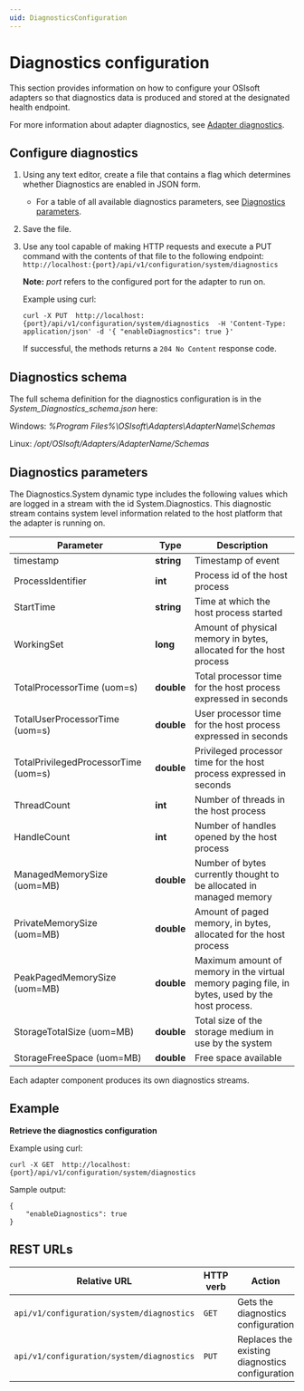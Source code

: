 ```yaml
---
uid: DiagnosticsConfiguration
---
```


# Diagnostics configuration

This section provides information on how to configure your OSIsoft adapters so that diagnostics data is produced and stored at the designated health endpoint.

For more information about adapter diagnostics, see [Adapter diagnostics](xref:AdapterDiagnostics).

## Configure diagnostics

1. Using any text editor, create a file that contains a flag which determines whether Diagnostics are enabled in JSON form.
    - For a table of all available diagnostics parameters, see [Diagnostics parameters](#diagnostics-parameters).
2. Save the file.
3. Use any tool capable of making HTTP requests and execute a PUT command with the contents of that file to the following endpoint: `http://localhost:{port}/api/v1/configuration/system/diagnostics`

    **Note:** _port_ refers to the configured port for the adapter to run on.
    
    Example using curl:

    ```
    curl -X PUT  http://localhost:{port}/api/v1/configuration/system/diagnostics  -H 'Content-Type: application/json' -d '{ "enableDiagnostics": true }'
    ```

    If successful, the methods returns a `204 No Content` response code.

## Diagnostics schema

The full schema definition for the diagnostics configuration is in the *System_Diagnostics_schema.json* here:

Windows: *%Program Files%\OSIsoft\Adapters\AdapterName\Schemas*

Linux: */opt/OSIsoft/Adapters/AdapterName/Schemas*

## Diagnostics parameters

The Diagnostics.System dynamic type includes the following values which are logged in a stream with the id System.Diagnostics.
This diagnostic stream contains system level information related to the host platform that the adapter is running on.

| Parameter                           | Type       | Description                                                                       |
| ----------------------------------- | ---------- | --------------------------------------------------------------------------------- |
| timestamp                           | **string** | Timestamp of event                                                                |
| ProcessIdentifier                   | **int**    | Process id of the host process                                                    |
| StartTime                           | **string** | Time at which the host process started                                            |
| WorkingSet                          | **long**   | Amount of physical memory in bytes, allocated for the host process                |
| TotalProcessorTime (uom=s)          | **double** | Total processor time for the host process expressed in seconds                    |
| TotalUserProcessorTime (uom=s)      | **double** | User processor time for the host process expressed in seconds                     |
| TotalPrivilegedProcessorTime (uom=s)|**double**  | Privileged processor time for the host process expressed in seconds               |
| ThreadCount                         | **int**    | Number of threads in the host process                                             |
| HandleCount                         | **int**    | Number of handles opened by the host process                                      |
| ManagedMemorySize (uom=MB)          | **double** | Number of bytes currently thought to be allocated in managed memory               |
| PrivateMemorySize (uom=MB)          | **double** | Amount of paged memory, in bytes, allocated for the host process                  |
| PeakPagedMemorySize (uom=MB)        | **double** | Maximum amount of memory in the virtual memory paging file, in bytes, used by the host process.|
| StorageTotalSize (uom=MB)           | **double** | Total size of the storage medium in use by the system                             |
| StorageFreeSpace (uom=MB)           | **double** | Free space available                                                              |

Each adapter component produces its own diagnostics streams.

## Example

**Retrieve the diagnostics configuration**

Example using curl:

```
curl -X GET  http://localhost:{port}/api/v1/configuration/system/diagnostics
```

Sample output:

```
{
    "enableDiagnostics": true
}
```

## REST URLs

| Relative URL                            | HTTP verb | Action                                          |
| --------------------------------------- | --------- | ----------------------------------------------- |
| `api/v1/configuration/system/diagnostics` | `GET`       | Gets the diagnostics configuration              |
| `api/v1/configuration/system/diagnostics` | `PUT`       | Replaces the existing diagnostics configuration |
